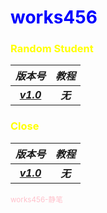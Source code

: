 # <span style="color:blue">works456</span>

### <span style="color:yellow">Random Student</span>

|***版本号***|***教程***|
|:---:|:---:|
|[***v1.0***](https://github.com/works456/works456/releases/download/RandomStudent1.0/Random.Student.1.0.msi)|***无***|

### <span style="color:yellow">Close</span>
|***版本号***|***教程***|
|:---:|:---:|
|[***v1.0***](https://github.com/works456/works456/releases/download/Close1.0/Close.1.0.msi)|***无***|

<span style="color:pink"><sub>works456-静笔</sub></span>